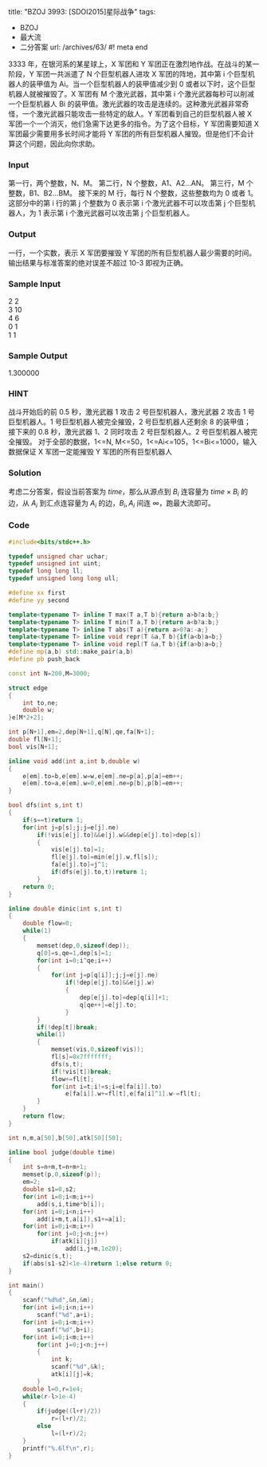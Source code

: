 title: "BZOJ 3993: [SDOI2015]星际战争"
tags:
  - BZOJ
  - 最大流
  - 二分答案
url: /archives/63/
#! meta end

3333 年，在银河系的某星球上，X 军团和 Y 军团正在激烈地作战。在战斗的某一阶段，Y 军团一共派遣了 N 个巨型机器人进攻 X 军团的阵地，其中第 i 个巨型机器人的装甲值为 Ai。当一个巨型机器人的装甲值减少到 0 或者以下时，这个巨型机器人就被摧毁了。X 军团有 M 个激光武器，其中第 i 个激光武器每秒可以削减一个巨型机器人 Bi 的装甲值。激光武器的攻击是连续的。这种激光武器非常奇怪，一个激光武器只能攻击一些特定的敌人。Y 军团看到自己的巨型机器人被 X 军团一个一个消灭，他们急需下达更多的指令。为了这个目标，Y 军团需要知道 X 军团最少需要用多长时间才能将 Y 军团的所有巨型机器人摧毁。但是他们不会计算这个问题，因此向你求助。

### Input
第一行，两个整数，N、M。
第二行，N 个整数，A1、A2…AN。
第三行，M 个整数，B1、B2…BM。
接下来的 M 行，每行 N 个整数，这些整数均为 0 或者 1。这部分中的第 i 行的第 j 个整数为 0 表示第 i 个激光武器不可以攻击第 j 个巨型机器人，为 1 表示第 i 个激光武器可以攻击第 j 个巨型机器人。

### Output
一行，一个实数，表示 X 军团要摧毁 Y 军团的所有巨型机器人最少需要的时间。输出结果与标准答案的绝对误差不超过 10-3 即视为正确。

### Sample Input
2 2  
3 10  
4 6  
0 1  
1 1

### Sample Output
1.300000

### HINT
战斗开始后的前 0.5 秒，激光武器 1 攻击 2 号巨型机器人，激光武器 2 攻击 1 号巨型机器人。1 号巨型机器人被完全摧毁，2 号巨型机器人还剩余 8 的装甲值；
接下来的 0.8 秒，激光武器 1、2 同时攻击 2 号巨型机器人。2 号巨型机器人被完全摧毁。
对于全部的数据，1<=N, M<=50，1<=Ai<=105，1<=Bi<=1000，输入数据保证 X 军团一定能摧毁 Y 军团的所有巨型机器人

### Solution
考虑二分答案，假设当前答案为 $time$，那么从源点到 $B_i$ 连容量为 $time\times B_i$ 的边，从 $A_i$ 到汇点连容量为 $A_i$ 的边，$B_i,A_i$ 间连 $\infty$，跑最大流即可。

### Code

```c++
#include<bits/stdc++.h>

typedef unsigned char uchar;
typedef unsigned int uint;
typedef long long ll;
typedef unsigned long long ull;

#define xx first
#define yy second

template<typename T> inline T max(T a,T b){return a>b?a:b;}
template<typename T> inline T min(T a,T b){return a<b?a:b;}
template<typename T> inline T abs(T a){return a>0?a:-a;}
template<typename T> inline void repr(T &a,T b){if(a<b)a=b;}
template<typename T> inline void repl(T &a,T b){if(a>b)a=b;}
#define mp(a,b) std::make_pair(a,b)
#define pb push_back

const int N=200,M=3000;

struct edge
{
	int to,ne;
	double w;
}e[M*2+2];

int p[N+1],em=2,dep[N+1],q[N],qe,fa[N+1];
double fl[N+1];
bool vis[N+1];

inline void add(int a,int b,double w)
{
	e[em].to=b,e[em].w=w,e[em].ne=p[a],p[a]=em++;
	e[em].to=a,e[em].w=0,e[em].ne=p[b],p[b]=em++;
}

bool dfs(int s,int t)
{
	if(s==t)return 1;
	for(int j=p[s];j;j=e[j].ne)
		if(!vis[e[j].to]&&e[j].w&&dep[e[j].to]>dep[s])
		{
			vis[e[j].to]=1;
			fl[e[j].to]=min(e[j].w,fl[s]);
			fa[e[j].to]=j^1;
			if(dfs(e[j].to,t))return 1;
		}
	return 0;
}

inline double dinic(int s,int t)
{
	double flow=0;
	while(1)
	{
		memset(dep,0,sizeof(dep));
		q[0]=s,qe=1,dep[s]=1;
		for(int i=0;i^qe;i++)
		{
			for(int j=p[q[i]];j;j=e[j].ne)
				if(!dep[e[j].to]&&e[j].w)
				{
					dep[e[j].to]=dep[q[i]]+1;
					q[qe++]=e[j].to;
				}
		}
		if(!dep[t])break;
		while(1)
		{
			memset(vis,0,sizeof(vis));
			fl[s]=0x7fffffff;
			dfs(s,t);
			if(!vis[t])break;
			flow+=fl[t];
			for(int i=t;i!=s;i=e[fa[i]].to)
				e[fa[i]].w+=fl[t],e[fa[i]^1].w-=fl[t];
		}
	}
	return flow;
}

int n,m,a[50],b[50],atk[50][50];

inline bool judge(double time)
{
	int s=n+m,t=n+m+1;
	memset(p,0,sizeof(p));
	em=2;
	double s1=0,s2;
	for(int i=0;i<m;i++)
		add(s,i,time*b[i]);
	for(int i=0;i<n;i++)
		add(i+m,t,a[i]),s1+=a[i];
	for(int i=0;i<m;i++)
		for(int j=0;j<n;j++)
			if(atk[i][j])
				add(i,j+m,1e20);
	s2=dinic(s,t);
	if(abs(s1-s2)<1e-4)return 1;else return 0;
}

int main()
{
	scanf("%d%d",&n,&m);
	for(int i=0;i<n;i++)
		scanf("%d",a+i);
	for(int i=0;i<m;i++)
		scanf("%d",b+i);
	for(int i=0;i<m;i++)
		for(int j=0;j<n;j++)
		{
			int k;
			scanf("%d",&k);
			atk[i][j]=k;
		}
	double l=0,r=1e4;
	while(r-l>1e-4)
	{
		if(judge((l+r)/2))
			r=(l+r)/2;
		else
			l=(l+r)/2;
	}
	printf("%.6lf\n",r);
}
```
